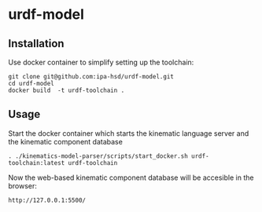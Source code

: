 # urdf-model

## Installation

Use docker container to simplify setting up the toolchain:
```
git clone git@github.com:ipa-hsd/urdf-model.git
cd urdf-model
docker build  -t urdf-toolchain .
```

## Usage

Start the docker container which starts the kinematic language server and the kinematic component database
```
. ./kinematics-model-parser/scripts/start_docker.sh urdf-toolchain:latest urdf-toolchain
```
Now the web-based kinematic component database will be accesible in the browser: 
```
http://127.0.0.1:5500/
```
